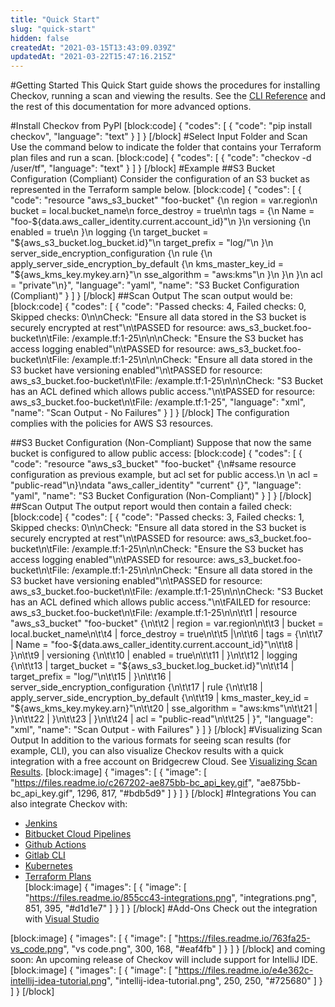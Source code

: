 ```yaml
---
title: "Quick Start"
slug: "quick-start"
hidden: false
createdAt: "2021-03-15T13:43:09.039Z"
updatedAt: "2021-03-22T15:47:16.215Z"
---
```

#Getting Started
This Quick Start guide shows the procedures for installing Checkov, running a scan and viewing the results.
See the [CLI Reference](doc:cli-command-reference) and the rest of this documentation for more advanced options.

#Install Checkov from PyPI
[block:code]
{
  "codes": [
    {
      "code": "pip install checkov",
      "language": "text"
    }
  ]
}
[/block]
#Select Input Folder and Scan
Use the command below to indicate the folder that contains your Terraform plan files and run a scan.
[block:code]
{
  "codes": [
    {
      "code": "checkov -d /user/tf",
      "language": "text"
    }
  ]
}
[/block]
#Example
##S3 Bucket Configuration (Compliant)
Consider the configuration of an S3 bucket as represented in the Terraform sample below.
[block:code]
{
  "codes": [
    {
      "code": "resource \"aws_s3_bucket\" \"foo-bucket\" {\n  region        = var.region\n  bucket        = local.bucket_name\n  force_destroy = true\n\n  tags = {\n    Name = \"foo-${data.aws_caller_identity.current.account_id}\"\n  }\n  versioning {\n    enabled = true\n  }\n  logging {\n    target_bucket = \"${aws_s3_bucket.log_bucket.id}\"\n    target_prefix = \"log/\"\n  }\n  server_side_encryption_configuration {\n    rule {\n      apply_server_side_encryption_by_default {\n        kms_master_key_id = \"${aws_kms_key.mykey.arn}\"\n        sse_algorithm     = \"aws:kms\"\n      }\n    }\n  }\n  acl           = \"private\"\n}",
      "language": "yaml",
      "name": "S3 Bucket Configuration (Compliant)"
    }
  ]
}
[/block]
##Scan Output
The scan output would be:
[block:code]
{
  "codes": [
    {
      "code": "Passed checks: 4, Failed checks: 0, Skipped checks: 0\n\nCheck: \"Ensure all data stored in the S3 bucket is securely encrypted at rest\"\n\tPASSED for resource: aws_s3_bucket.foo-bucket\n\tFile: /example.tf:1-25\n\n\nCheck: \"Ensure the S3 bucket has access logging enabled\"\n\tPASSED for resource: aws_s3_bucket.foo-bucket\n\tFile: /example.tf:1-25\n\n\nCheck: \"Ensure all data stored in the S3 bucket have versioning enabled\"\n\tPASSED for resource: aws_s3_bucket.foo-bucket\n\tFile: /example.tf:1-25\n\n\nCheck: \"S3 Bucket has an ACL defined which allows public access.\"\n\tPASSED for resource: aws_s3_bucket.foo-bucket\n\tFile: /example.tf:1-25",
      "language": "xml",
      "name": "Scan Output - No Failures"
    }
  ]
}
[/block]
The configuration complies with the policies for AWS S3 resources.

##S3 Bucket Configuration (Non-Compliant)
Suppose that now the same bucket is configured to allow public access:
[block:code]
{
  "codes": [
    {
      "code": "resource \"aws_s3_bucket\" \"foo-bucket\" {\n#same resource configuration as previous example, but acl set for public access.\n  \n  acl           = \"public-read\"\n}\ndata \"aws_caller_identity\" \"current\" {}",
      "language": "yaml",
      "name": "S3 Bucket Configuration (Non-Compliant)"
    }
  ]
}
[/block]
##Scan Output
The output report would then contain a failed check:
[block:code]
{
  "codes": [
    {
      "code": "Passed checks: 3, Failed checks: 1, Skipped checks: 0\n\nCheck: \"Ensure all data stored in the S3 bucket is securely encrypted at rest\"\n\tPASSED for resource: aws_s3_bucket.foo-bucket\n\tFile: /example.tf:1-25\n\n\nCheck: \"Ensure the S3 bucket has access logging enabled\"\n\tPASSED for resource: aws_s3_bucket.foo-bucket\n\tFile: /example.tf:1-25\n\n\nCheck: \"Ensure all data stored in the S3 bucket have versioning enabled\"\n\tPASSED for resource: aws_s3_bucket.foo-bucket\n\tFile: /example.tf:1-25\n\n\nCheck: \"S3 Bucket has an ACL defined which allows public access.\"\n\tFAILED for resource: aws_s3_bucket.foo-bucket\n\tFile: /example.tf:1-25\n\n\t\t1 | resource \"aws_s3_bucket\" \"foo-bucket\" {\n\t\t2 |   region        = var.region\n\t\t3 |   bucket        = local.bucket_name\n\t\t4 |   force_destroy = true\n\t\t5 |\n\t\t6 |   tags = {\n\t\t7 |     Name = \"foo-${data.aws_caller_identity.current.account_id}\"\n\t\t8 |   }\n\t\t9 |   versioning {\n\t\t10 |     enabled = true\n\t\t11 |   }\n\t\t12 |   logging {\n\t\t13 |     target_bucket = \"${aws_s3_bucket.log_bucket.id}\"\n\t\t14 |     target_prefix = \"log/\"\n\t\t15 |   }\n\t\t16 |   server_side_encryption_configuration {\n\t\t17 |     rule {\n\t\t18 |       apply_server_side_encryption_by_default {\n\t\t19 |         kms_master_key_id = \"${aws_kms_key.mykey.arn}\"\n\t\t20 |         sse_algorithm     = \"aws:kms\"\n\t\t21 |       }\n\t\t22 |     }\n\t\t23 |   }\n\t\t24 |   acl           = \"public-read\"\n\t\t25 | }",
      "language": "xml",
      "name": "Scan Output - with Failures"
    }
  ]
}
[/block]
#Visualizing Scan Output
In addition to the various formats for seeing scan results (for example, CLI), you can also visualize Checkov results with a quick integration with a free account on Bridgecrew Cloud. See [Visualizing Scan Results](doc:visualizing-scan-results).
[block:image]
{
  "images": [
    {
      "image": [
        "https://files.readme.io/c267202-ae875bb-bc_api_key.gif",
        "ae875bb-bc_api_key.gif",
        1296,
        817,
        "#bdb5d9"
      ]
    }
  ]
}
[/block]
#Integrations
You can also integrate Checkov with:
  * [Jenkins](doc:jenkins) 
  * [Bitbucket Cloud Pipelines](doc:bitbucket-cloud-pipelines) 
  * [Github Actions](doc:github-actions) 
  * [Gitlab CLI](doc:gitlab-cli) 
  * [Kubernetes](doc:kubernetes) 
  * [Terraform Plans](doc:scan-terraform-plan-1)  
[block:image]
{
  "images": [
    {
      "image": [
        "https://files.readme.io/855cc43-integrations.png",
        "integrations.png",
        851,
        395,
        "#d1d1e7"
      ]
    }
  ]
}
[/block]
#Add-Ons
Check out the integration with [Visual Studio](https://marketplace.visualstudio.com/items?itemName=Bridgecrew.checkov)

[block:image]
{
  "images": [
    {
      "image": [
        "https://files.readme.io/763fa25-vs_code.png",
        "vs code.png",
        300,
        168,
        "#eaf4fb"
      ]
    }
  ]
}
[/block]
and coming soon:
An upcoming release of Checkov will include support for IntelliJ IDE.
[block:image]
{
  "images": [
    {
      "image": [
        "https://files.readme.io/e4e362c-intellij-idea-tutorial.png",
        "intellij-idea-tutorial.png",
        250,
        250,
        "#725680"
      ]
    }
  ]
}
[/block]